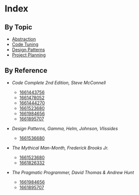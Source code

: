# Index

## By Topic
- [Abstraction](zettels/1661219901.md)
- [Code Tuning](zettels/1661443756.md)
- [Design Patterns](zettels/1661536680.md)
- [Project Planning](zettels/1661478052.md)

## By Reference
- _Code Complete 2nd Edition, Steve McConnell_
  - [1661443756](zettels/1661443756.md)
  - [1661478052](zettels/1661478052.md)
  - [1661444270](zettels/1661444270.md)
  - [1661523680](zettels/1661523680.md)
  - [1661984656](zettels/1661984656.md)
  - [1661895707](zettels/1661895707.md)

- _Design Patterns, Gamma, Helm, Johnson, Vlissides_
  - [1661536680](zettels/1661536680.md)

- _The Mythical Man-Month, Frederick Brooks Jr._
  - [1661523680](zettels/1661523680.md)
  - [1661826332](zettels/1661826332.md)

- _The Pragmatic Programmer, David Thomas & Andrew Hunt_
  - [1661984656](zettels/1661984656.md)
  - [1661895707](zettels/1661895707.md)
